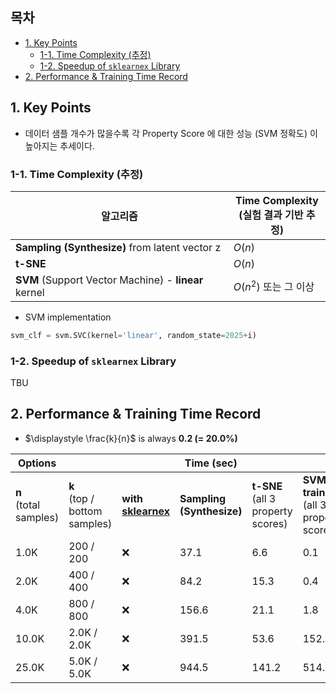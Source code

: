 ## 목차

* [1. Key Points](#1-key-points)
  * [1-1. Time Complexity (추정)](#1-1-time-complexity-추정) 
  * [1-2. Speedup of ```sklearnex``` Library](#1-2-speedup-of-sklearnex-library)
* [2. Performance & Training Time Record](#2-performance--training-time-record)

## 1. Key Points

* 데이터 샘플 개수가 많을수록 각 Property Score 에 대한 성능 (SVM 정확도) 이 높아지는 추세이다.

### 1-1. Time Complexity (추정)

| 알고리즘                                                 | Time Complexity<br>(실험 결과 기반 추정) |
|------------------------------------------------------|----------------------------------|
| **Sampling (Synthesize)** from latent vector z       | $O(n)$                           |
| **t-SNE**                                            | $O(n)$                           |
| **SVM** (Support Vector Machine) - **linear** kernel | $O(n^2)$ 또는 그 이상                 |

* SVM implementation

```python
svm_clf = svm.SVC(kernel='linear', random_state=2025+i)
```

### 1-2. Speedup of ```sklearnex``` Library

TBU

## 2. Performance & Training Time Record

* $\displaystyle \frac{k}{n}$ is always **0.2 (= 20.0%)**

| Options                  |                                 |                                                                                                                      | Time (sec)                |                                      |                                             | Performance                    |                                 |                                |
|--------------------------|---------------------------------|----------------------------------------------------------------------------------------------------------------------|---------------------------|--------------------------------------|---------------------------------------------|--------------------------------|---------------------------------|--------------------------------|
| **n**<br>(total samples) | **k**<br>(top / bottom samples) | **with [sklearnex](https://medium.com/intel-analytics-software/from-hours-to-minutes-600x-faster-svm-647f904c31ae)** | **Sampling (Synthesize)** | **t-SNE**<br>(all 3 property scores) | **SVM training**<br>(all 3 property scores) | **```eyes``` acc.<br>(0 ~ 1)** | **```mouth``` acc.<br>(0 ~ 1)** | **```pose``` acc.<br>(0 ~ 1)** |
| 1.0K                     | 200 / 200                       | ❌                                                                                                                    | 37.1                      | 6.6                                  | 0.1                                         | 0.6750                         | 0.7375                          | 0.6250                         |
| 2.0K                     | 400 / 400                       | ❌                                                                                                                    | 84.2                      | 15.3                                 | 0.4                                         | 0.5938                         | 0.6875                          | 0.6625                         |
| 4.0K                     | 800 / 800                       | ❌                                                                                                                    | 156.6                     | 21.1                                 | 1.8                                         | 0.6750                         | 0.7156                          | 0.7344                         |
| 10.0K                    | 2.0K / 2.0K                     | ❌                                                                                                                    | 391.5                     | 53.6                                 | 152.2                                       | 0.7788                         | 0.8100                          | 0.7850                         |
| 25.0K                    | 5.0K / 5.0K                     | ❌                                                                                                                    | 944.5                     | 141.2                                | 514.6                                       | 0.8175                         | 0.8295                          | 0.8485                         |